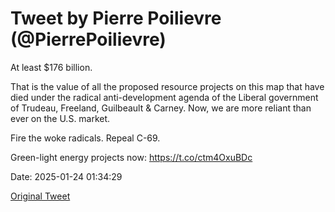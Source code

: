 # Tweet by Pierre Poilievre (@PierrePoilievre)

At least $176 billion.

That is the value of all the proposed resource projects on this map that have died under the radical anti-development agenda of the Liberal government of Trudeau, Freeland, Guilbeault & Carney. Now, we are more reliant than ever on the U.S. market.

Fire the woke radicals. Repeal C-69.

Green-light energy projects now: https://t.co/ctm4OxuBDc

Date: 2025-01-24 01:34:29

[Original Tweet](https://x.com/PierrePoilievre/status/1882602841937789323)
